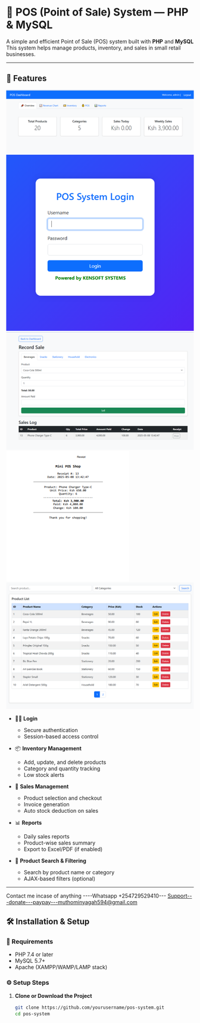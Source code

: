 # 🧾 POS (Point of Sale) System — PHP & MySQL

A simple and efficient Point of Sale (POS) system built with **PHP** and **MySQL** This system helps manage products, inventory, and sales in small retail businesses.

---

## 🚀 Features
![Dashboard](assets/pos-002.png)
![Login](assets/pos-001.png)
![View-Apartments](assets/pos-003.png)
![View-Payments](assets/pos-004.png)
![View-Tenants](assets/pos-005.png)


- 🧑‍💼 **Login**
  - Secure authentication
  - Session-based access control

- 📦 **Inventory Management**
  - Add, update, and delete products
  - Category and quantity tracking
  - Low stock alerts

- 🛒 **Sales Management**
  - Product selection and checkout
  - Invoice generation
  - Auto stock deduction on sales

- 📊 **Reports**
  - Daily sales reports
  - Product-wise sales summary
  - Export to Excel/PDF (if enabled)

- 🔎 **Product Search & Filtering**
  - Search by product name or category
  - AJAX-based filters (optional)

---
Contact me incase of anything ----Whatsapp +254729529410---
Support---donate---paypay---muthominyagah594@gmail.com
## 🛠️ Installation & Setup

### 🧰 Requirements

- PHP 7.4 or later  
- MySQL 5.7+  
- Apache (XAMPP/WAMP/LAMP stack)

### ⚙️ Setup Steps

1. **Clone or Download the Project**
   ```bash
   git clone https://github.com/yourusername/pos-system.git
   cd pos-system
